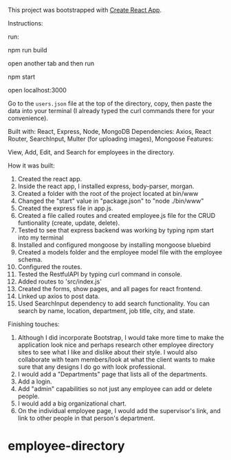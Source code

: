 This project was bootstrapped with [Create React App](https://github.com/facebook/create-react-app).

Instructions:

run:

npm run build

open another tab and then run

npm start

open localhost:3000

Go to the `users.json` file at the top of the directory, copy, then paste the data into your terminal (I already typed the curl commands there for your convenience).

Built with: React, Express, Node, MongoDB
Dependencies: Axios, React Router, SearchInput, Multer (for uploading images), Mongoose
Features:

View, Add, Edit, and Search for employees in the directory.

How it was built:

1. Created the react app.
2. Inside the react app, I installed express, body-parser, morgan.
3. Created a folder with the root of the project located at bin/www
4. Changed the "start" value in "package.json" to "node ./bin/www"
5. Created the express file in app.js.
6. Created a file called routes and created employee.js file for the CRUD funtionality (create, update, delete).
7. Tested to see that express backend was working by typing npm start into my terminal
8. Installed and configured mongoose by installing mongoose bluebird
9. Created a models folder and the employee model file with the employee schema.
10. Configured the routes.
11. Tested the RestfulAPI by typing curl command in console.
12. Added routes to 'src/index.js'
13. Created the forms, show pages, and all pages for react frontend.
14. Linked up axios to post data.
15. Used SearchInput dependency to add search functionality. You can search by name, location, department, job title, city, and state.

Finishing touches:

1. Although I did incorporate Bootstrap, I would take more time to make the application look nice and perhaps research other employee directory sites to see what I like and dislike about their style. I would also collaborate with team members/look at what the client wants to make sure that any designs I do go with look professional.
2. I would add a "Departments" page that lists all of the departments.
3. Add a login.
4. Add "admin" capabilities so not just any employee can add or delete people.
5. I would add a big organizational chart.
6. On the individual employee page, I would add the supervisor's link, and link to other people in that person's department.

# employee-directory
